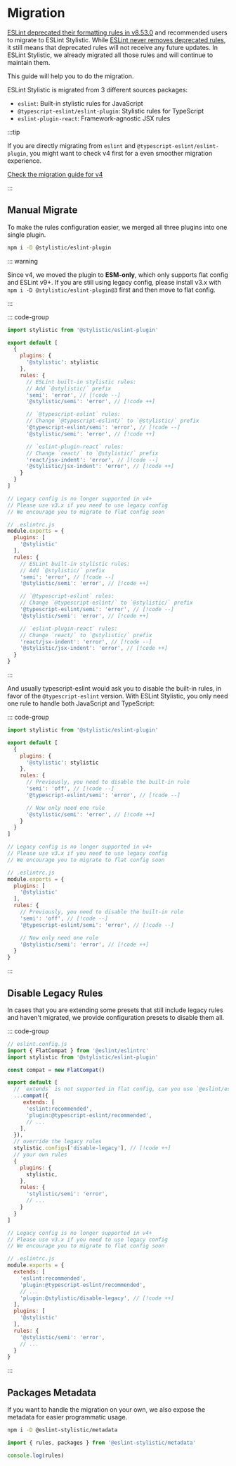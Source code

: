 # Migration

[ESLint deprecated their formatting rules in v8.53.0](https://eslint.org/blog/2023/10/deprecating-formatting-rules/) and recommended users to migrate to ESLint Stylistic. While [ESLint never removes deprecated rules](https://eslint.org/docs/latest/use/rule-deprecation), it still means that deprecated rules will not receive any future updates. In ESLint Stylistic, we already migrated all those rules and will continue to maintain them.

This guide will help you to do the migration.

ESLint Stylistic is migrated from 3 different sources packages:

- `eslint`: Built-in stylistic rules for JavaScript
- `@typescript-eslint/eslint-plugin`: Stylistic rules for TypeScript
- `eslint-plugin-react`: Framework-agnostic JSX rules

:::tip

If you are directly migrating from `eslint` and `@typescript-eslint/eslint-plugin`, you might want to check v4 first for a even smoother migration experience.

[Check the migration guide for v4](https://v4.eslint.style/guide/migration)

:::

## Manual Migrate

To make the rules configuration easier, we merged all three plugins into one single plugin.

```sh
npm i -D @stylistic/eslint-plugin
```

::: warning

Since v4, we moved the plugin to **ESM-only**, which only supports flat config and ESLint v9+. If you are still using legacy config, please install v3.x with `npm i -D @stylistic/eslint-plugin@3` first and then move to flat config.

:::

::: code-group

```js [Flat Config]
import stylistic from '@stylistic/eslint-plugin'

export default [
  {
    plugins: {
      '@stylistic': stylistic
    },
    rules: {
      // ESLint built-in stylistic rules:
      // Add `@stylistic/` prefix
      'semi': 'error', // [!code --]
      '@stylistic/semi': 'error', // [!code ++]

      // `@typescript-eslint` rules:
      // Change `@typescript-eslint/` to `@stylistic/` prefix
      '@typescript-eslint/semi': 'error', // [!code --]
      '@stylistic/semi': 'error', // [!code ++]

      // `eslint-plugin-react` rules:
      // Change `react/` to `@stylistic/` prefix
      'react/jsx-indent': 'error', // [!code --]
      '@stylistic/jsx-indent': 'error', // [!code ++]
    }
  }
]
```

```js [Legacy Config]
// Legacy config is no longer supported in v4+
// Please use v3.x if you need to use legacy config
// We encourage you to migrate to flat config soon

// .eslintrc.js
module.exports = {
  plugins: [
    '@stylistic'
  ],
  rules: {
    // ESLint built-in stylistic rules:
    // Add `@stylistic/` prefix
    'semi': 'error', // [!code --]
    '@stylistic/semi': 'error', // [!code ++]

    // `@typescript-eslint` rules:
    // Change `@typescript-eslint/` to `@stylistic/` prefix
    '@typescript-eslint/semi': 'error', // [!code --]
    '@stylistic/semi': 'error', // [!code ++]

    // `eslint-plugin-react` rules:
    // Change `react/` to `@stylistic/` prefix
    'react/jsx-indent': 'error', // [!code --]
    '@stylistic/jsx-indent': 'error', // [!code ++]
  }
}
```

:::

And usually typescript-eslint would ask you to disable the built-in rules, in favor of the `@typescript-eslint` version. With ESLint Stylistic, you only need one rule to handle both JavaScript and TypeScript:

::: code-group

```js [Flat Config]
import stylistic from '@stylistic/eslint-plugin'

export default [
  {
    plugins: {
      '@stylistic': stylistic
    },
    rules: {
      // Previously, you need to disable the built-in rule
      'semi': 'off', // [!code --]
      '@typescript-eslint/semi': 'error', // [!code --]

      // Now only need one rule
      '@stylistic/semi': 'error', // [!code ++]
    }
  }
]
```

```js [Legacy Config]
// Legacy config is no longer supported in v4+
// Please use v3.x if you need to use legacy config
// We encourage you to migrate to flat config soon

// .eslintrc.js
module.exports = {
  plugins: [
    '@stylistic'
  ],
  rules: {
    // Previously, you need to disable the built-in rule
    'semi': 'off', // [!code --]
    '@typescript-eslint/semi': 'error', // [!code --]

    // Now only need one rule
    '@stylistic/semi': 'error', // [!code ++]
  }
}
```

:::

## Disable Legacy Rules

In cases that you are extending some presets that still include legacy rules and haven't migrated, we provide configuration presets to disable them all.

::: code-group

```js [Flat Config]
// eslint.config.js
import { FlatCompat } from '@eslint/eslintrc'
import stylistic from '@stylistic/eslint-plugin'

const compat = new FlatCompat()

export default [
  // `extends` is not supported in flat config, can you use `@eslint/eslintrc` to handle it
  ...compat({
     extends: [
      'eslint:recommended',
      'plugin:@typescript-eslint/recommended',
      // ...
    ],
  }),
  // override the legacy rules
  stylistic.configs['disable-legacy'], // [!code ++]
  // your own rules
  {
    plugins: {
      stylistic,
    },
    rules: {
      'stylistic/semi': 'error',
      // ...
    }
  }
]
```

```js [Legacy Config]
// Legacy config is no longer supported in v4+
// Please use v3.x if you need to use legacy config
// We encourage you to migrate to flat config soon

// .eslintrc.js
module.exports = {
  extends: [
    'eslint:recommended',
    'plugin:@typescript-eslint/recommended',
    // ...
    'plugin:@stylistic/disable-legacy', // [!code ++]
  ],
  plugins: [
    '@stylistic'
  ],
  rules: {
    '@stylistic/semi': 'error',
    // ...
  }
}
```

:::

## Packages Metadata

If you want to handle the migration on your own, we also expose the metadata for easier programmatic usage.

```sh
npm i -D @eslint-stylistic/metadata
```

```js
import { rules, packages } from '@eslint-stylistic/metadata'

console.log(rules)
```
